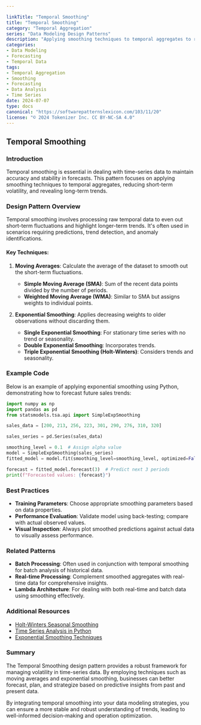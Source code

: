 ```yaml
---

linkTitle: "Temporal Smoothing"
title: "Temporal Smoothing"
category: "Temporal Aggregation"
series: "Data Modeling Design Patterns"
description: "Applying smoothing techniques to temporal aggregates to reduce volatility, ensuring more accurate forecasts and trend analysis."
categories:
- Data Modeling
- Forecasting
- Temporal Data
tags:
- Temporal Aggregation
- Smoothing
- Forecasting
- Data Analysis
- Time Series
date: 2024-07-07
type: docs
canonical: "https://softwarepatternslexicon.com/103/11/20"
license: "© 2024 Tokenizer Inc. CC BY-NC-SA 4.0"
---
```


## Temporal Smoothing

### Introduction

Temporal smoothing is essential in dealing with time-series data to maintain accuracy and stability in forecasts. This pattern focuses on applying smoothing techniques to temporal aggregates, reducing short-term volatility, and revealing long-term trends.

### Design Pattern Overview

Temporal smoothing involves processing raw temporal data to even out short-term fluctuations and highlight longer-term trends. It's often used in scenarios requiring predictions, trend detection, and anomaly identifications.

#### Key Techniques:
1. **Moving Averages**: Calculate the average of the dataset to smooth out the short-term fluctuations.
   - **Simple Moving Average (SMA)**: Sum of the recent data points divided by the number of periods.
   - **Weighted Moving Average (WMA)**: Similar to SMA but assigns weights to individual points.
   
2. **Exponential Smoothing**: Applies decreasing weights to older observations without discarding them.
   - **Single Exponential Smoothing**: For stationary time series with no trend or seasonality.
   - **Double Exponential Smoothing**: Incorporates trends.
   - **Triple Exponential Smoothing (Holt-Winters)**: Considers trends and seasonality.

### Example Code

Below is an example of applying exponential smoothing using Python, demonstrating how to forecast future sales trends:

```python
import numpy as np
import pandas as pd
from statsmodels.tsa.api import SimpleExpSmoothing

sales_data = [200, 213, 256, 223, 301, 290, 276, 310, 320]

sales_series = pd.Series(sales_data)

smoothing_level = 0.1  # Assign alpha value
model = SimpleExpSmoothing(sales_series)
fitted_model = model.fit(smoothing_level=smoothing_level, optimized=False)

forecast = fitted_model.forecast(3)  # Predict next 3 periods
print(f"Forecasted values: {forecast}")
```

### Best Practices

- **Training Parameters**: Choose appropriate smoothing parameters based on data properties.
- **Performance Evaluation**: Validate model using back-testing; compare with actual observed values.
- **Visual Inspection**: Always plot smoothed predictions against actual data to visually assess performance.

### Related Patterns

- **Batch Processing**: Often used in conjunction with temporal smoothing for batch analysis of historical data.
- **Real-time Processing**: Complement smoothed aggregates with real-time data for comprehensive insights.
- **Lambda Architecture**: For dealing with both real-time and batch data using smoothing effectively.

### Additional Resources

- [Holt-Winters Seasonal Smoothing](https://otexts.com/fpp3/holt-winters.html)
- [Time Series Analysis in Python](https://www.machinelearningplus.com/time-series/time-series-analysis-python/)
- [Exponential Smoothing Techniques](https://otexts.com/fpp3/exponential-smoothing.html)

### Summary

The Temporal Smoothing design pattern provides a robust framework for managing volatility in time-series data. By employing techniques such as moving averages and exponential smoothing, businesses can better forecast, plan, and strategize based on predictive insights from past and present data.

By integrating temporal smoothing into your data modeling strategies, you can ensure a more stable and robust understanding of trends, leading to well-informed decision-making and operation optimization.
